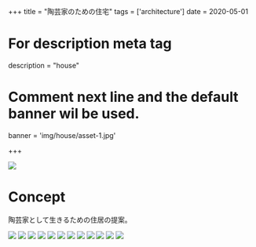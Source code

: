 +++
title = "陶芸家のための住宅"
tags = ['architecture']
date = 2020-05-01

# For description meta tag
description = "house"

# Comment next line and the default banner wil be used.
banner = 'img/house/asset-1.jpg'

+++

![](img/house/asset-0.png)

# Concept

陶芸家として生きるための住居の提案。

![](img/house/asset-1.jpg)
![](img/house/asset-2.jpg)
![](img/house/asset-3.jpg)
![](img/house/asset-4.jpg)
![](img/house/asset-5.jpg)
![](img/house/asset-6.jpg)
![](img/house/asset-7.jpg)
![](img/house/asset-8.jpg)
![](img/house/asset-9.jpg)
![](img/house/asset-10.jpg)
![](img/house/asset-11.jpg)
![](img/house/asset-12.jpg)
